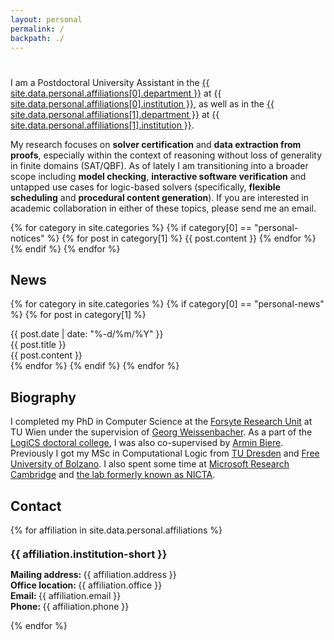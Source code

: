 ```yaml
---
layout: personal
permalink: /
backpath: ./
---
```


<h1 id="about-me"></h1>

<p>
    I am a Postdoctoral University Assistant in the
    <a href="{{ site.data.personal.affiliations[0].department-url }}">{{ site.data.personal.affiliations[0].department }}</a> at
    <a href="{{ site.data.personal.affiliations[0].institution-url }}">{{ site.data.personal.affiliations[0].institution }}</a>, as well as in the
    <a href="{{ site.data.personal.affiliations[1].department-url }}">{{ site.data.personal.affiliations[1].department }}</a> at
    <a href="{{ site.data.personal.affiliations[1].department-url }}">{{ site.data.personal.affiliations[1].institution }}</a>.
</p>

<p>
    My research focuses on <strong>solver certification</strong> and <strong>data extraction from proofs</strong>, especially within the context of reasoning without loss of generality in finite domains (SAT/QBF). As of lately I am transitioning into a broader scope including <strong>model checking</strong>, <strong>interactive software verification</strong> and untapped use cases for logic-based solvers (specifically, <strong>flexible scheduling</strong> and <strong>procedural content generation</strong>). If you are interested in academic collaboration in either of these topics, please send me an email.
</p>

{% for category in site.categories %}
{% if category[0] == "personal-notices" %}
{% for post in category[1] %}
{{ post.content }}
{% endfor %}
{% endif %}
{% endfor %}

<h2>News</h2>

{% for category in site.categories %}
{% if category[0] == "personal-news" %}
{% for post in category[1] %}
<div class="newspiece">
    <div class="date">
        {{ post.date | date: "%-d/%m/%Y" }}
    </div>
    <div class="newsmain">
        <div class="headline">
            {{ post.title }}
        </div>
        {{ post.content }}
    </div>
</div>
{% endfor %}
{% endif %}
{% endfor %}

<h2>Biography</h2>

I completed my PhD in Computer Science at the [Forsyte Research Unit](https://forsyte.at/) at TU Wien under the supervision of [Georg Weissenbacher](https://www.georg.weissenbacher.science/). As a part of the [LogiCS doctoral college](https://www.vcla.at/msca/programme/), I was also co-supervised by [Armin Biere](https://cca.informatik.uni-freiburg.de/biere/). Previously I got my MSc in Computational Logic from [TU Dresden](https://tu-dresden.de/) and [Free University of Bolzano](https://www.unibz.it/). I also spent some time at [Microsoft Research Cambridge](https://www.microsoft.com/en-us/research/lab/microsoft-research-cambridge/) and [the lab formerly known as NICTA](https://research.csiro.au/data61/).

<h2>Contact</h2>

{% for affiliation in site.data.personal.affiliations %}

<h3 style="margin: 20px 0px 10px;">{{ affiliation.institution-short }}</h3>

<p>
<strong>Mailing address: </strong>{{ affiliation.address }}
<br />
<strong>Office location: </strong>{{ affiliation.office }}
<br />
<strong>Email: </strong><email>{{ affiliation.email }}</email>
<br />
<strong>Phone: </strong>{{ affiliation.phone }}
<br />

{% endfor %}
